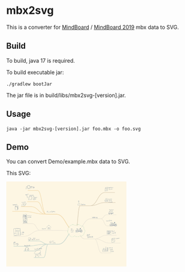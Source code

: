 # mbx2svg

This is a converter for [MindBoard](https://mindboard.github.io/mindboard-pro-user-guide/) / [MindBoard 2019](https://mindboard.github.io/mindboard-2019-user-guide/) mbx data to SVG.


## Build

To build, java 17 is required. 

To build executable jar:

```plaintext
./gradlew bootJar
```

The jar file is in build/libs/mbx2svg-[version].jar.


## Usage

```plaintext
java -jar mbx2svg-[version].jar foo.mbx -o foo.svg
```


## Demo

You can convert Demo/example.mbx data to SVG.

This SVG:

[<img src="https://raw.githubusercontent.com/mindboard/mbx2svg/main/Demo/example.jpg" width="320px">](https://raw.githubusercontent.com/mindboard/mbx2svg/main/Demo/example.svg)

